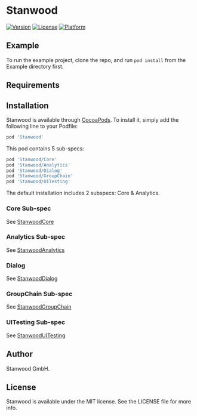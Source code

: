 # Stanwood

[![Version](https://img.shields.io/cocoapods/v/Stanwood.svg?style=flat)](http://cocoapods.org/pods/Stanwood)
[![License](https://img.shields.io/cocoapods/l/Stanwood.svg?style=flat)](http://cocoapods.org/pods/Stanwood)
[![Platform](https://img.shields.io/cocoapods/p/Stanwood.svg?style=flat)](http://cocoapods.org/pods/Stanwood)

## Example

To run the example project, clone the repo, and run `pod install` from the Example directory first.

## Requirements

## Installation

Stanwood is available through [CocoaPods](http://cocoapods.org). To install
it, simply add the following line to your Podfile:

```ruby
pod 'Stanwood'
```

This pod contains 5 sub-specs: 

```ruby
pod 'Stanwood/Core'
pod 'Stanwood/Analytics'
pod 'Stanwood/Dialog'
pod 'Stanwood/GroupChain'
pod 'Stanwood/UITesting'
```

The default installation includes 2 subspecs: Core & Analytics. 

### Core Sub-spec

See [StanwoodCore](https://cocoapods.org/pods/StanwoodCore)

### Analytics Sub-spec

See [StanwoodAnalytics](https://cocoapods.org/pods/StanwoodAnalytics)

### Dialog

See [StanwoodDialog](https://cocoapods.org/pods/StanwoodDialog)

### GroupChain Sub-spec

See [StanwoodGroupChain](https://cocoapods.org/pods/StanwoodGroupChain)

### UITesting Sub-spec

See [StanwoodUITesting](https://cocoapods.org/pods/StanwoodUITesting)


## Author

Stanwood GmbH.

## License

Stanwood is available under the MIT license. See the LICENSE file for more info.
